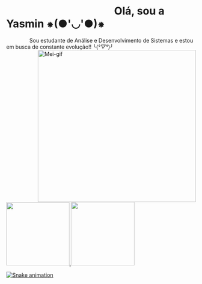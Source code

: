 # ⠀⠀⠀⠀⠀⠀⠀⠀⠀⠀⠀⠀⠀⠀Olá, sou a Yasmin ⁕(●'◡'●)⁕ 
⠀⠀⠀⠀⠀⠀Sou estudante de Análise e Desenvolvimento de Sistemas e estou em busca de constante evolução!! ╰(*°▽°*)╯
<img alt="Mei-gif" align="right" width="420" height="405" src="https://cdn.discordapp.com/attachments/865619620005675008/875793702877032468/Sem-titulo-3.gif">
<div>
  <a href="https://github.com/MeiN0x">
  <img height="168em" src="https://github-readme-stats.vercel.app/api?username=MeiN0x&show_icons=true&theme=dracula&include_all_commits=true&count_private=true"/>
  <img height="169em" src="https://github-readme-stats.vercel.app/api/top-langs/?username=MeiN0x&layout=compact&langs_count=7&theme=dracula"/>
</div>
  
![Snake animation](https://github.com/MeiN0x/YasminG/blob/output/github-contribution-grid-snake.svg)
